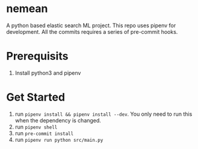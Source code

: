 # nemean
A python based elastic search ML project. This repo uses pipenv for development. All the commits requires a series of pre-commit hooks.

# Prerequisits
1. Install python3 and pipenv

# Get Started
1. run `pipenv install && pipenv install --dev`. You only need to run this when the dependency is changed.
2. run `pipenv shell`
3. run `pre-commit install`
4. run `pipenv run python src/main.py`

